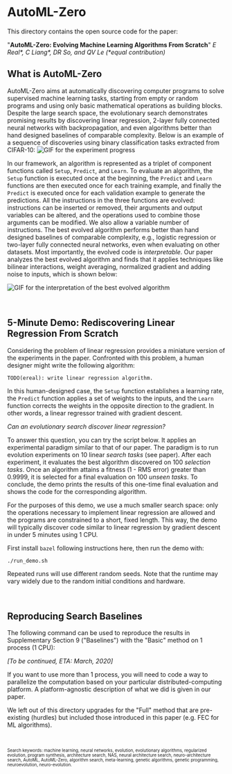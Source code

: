 # AutoML-Zero

This directory contains the open source code for the paper:

\"**AutoML-Zero: Evolving Machine Learning Algorithms From Scratch**\" *E Real\*, C Liang\*, DR So, and QV Le \(\*equal contribution)*

## What is AutoML-Zero

AutoML-Zero aims at automatically discovering computer programs to solve supervised machine learning tasks, starting from empty or random programs and using only basic mathematical operations as building blocks. Despite the large search space, the evolutionary search demonstrates promising results by discovering linear regression, 2-layer fully connected neural networks with backpropagation, and even algorithms better than hand designed baselines of comparable complexity. Below is an example of a sequence of discoveries using binary classification tasks extracted from CIFAR-10: ![GIF for the experiment progress](progress.gif)

In our framework, an algorithm is represented as a triplet of component functions called ```Setup```, ```Predict```, and ```Learn```. To evaluate an algorithm, the ```Setup``` function is executed once at the beginning, the ```Predict``` and ```Learn``` functions are then executed once for each training example, and finally the ```Predict``` is executed once for each validation example to generate the predictions. All the instructions in the three functions are evolved: instructions can be inserted or removed, their arguments and output variables can be altered, and the operations used to combine those arguments can be modified. We also allow a variable number of instructions. The best evolved algorithm performs better than hand designed baselines of comparable complexity, e.g., logistic regression or two-layer fully connected neural networks, even when evaluating on other datasets. Most importantly, the evolved code is *interpretable*. Our paper analyzes the best evolved algorithm and finds that it applies techniques like bilinear interactions, weight averaging, normalized gradient and adding noise to inputs, which is shown below:

![GIF for the interpretation of the best evolved algorithm](best_algo.gif)

&nbsp;

## 5-Minute Demo: Rediscovering Linear Regression From Scratch

Considering the problem of linear regression provides a miniature version of the experiments in the paper. Confronted with this problem, a human designer might write the following algorithm:

```
TODO(ereal): write linear regression algorithm.
```

In this human-designed case, the ```Setup``` function establishes a learning rate, the ```Predict``` function applies a set of weights to the inputs, and the ```Learn``` function corrects the weights in the opposite direction to the gradient. In other words, a linear regressor trained with gradient descent.

*Can an evolutionary search discover linear regression?*

To answer this question, you can try the script below. It applies an experimental paradigm similar to that of our paper. The paradigm is to run evolution experiments on 10 linear *search tasks* (see paper). After each experiment, it evaluates the best algorithm discovered on 100 *selection tasks*. Once an algorithm attains a fitness (1 - RMS error) greater than 0.9999, it is selected for a final evaluation on 100 *unseen tasks*. To conclude, the demo prints the results of this one-time final evaluation and shows the code for the corresponding algorithm.

For the purposes of this demo, we use a much smaller search space: only the operations necessary to implement linear regression are allowed and the programs are constrained to a short, fixed length. This way, the demo will typically discover code similar to linear regression by gradient descent in under 5 minutes using 1 CPU.

First install `bazel` following instructions here, then run the demo with:

```
./run_demo.sh
```

Repeated runs will use different random seeds. Note that the runtime may vary
widely due to the random initial conditions and hardware.

&nbsp;

## Reproducing Search Baselines

The following command can be used to reproduce the results in Supplementary
Section 9 ("Baselines") with the "Basic" method on 1 process (1 CPU):

*[To be continued, ETA: March, 2020]*

If you want to use more than 1 process, you will need to code a way to
parallelize the computation based on your particular distributed-computing
platform. A platform-agnostic description of what we did is given in our paper.

We left out of this directory upgrades for the "Full" method that are
pre-existing (hurdles) but included those introduced in this paper (e.g. FEC
for ML algorithms).

&nbsp;

<sup><sub>
Search keywords: machine learning, neural networks, evolution,
evolutionary algorithms, regularized evolution, program synthesis,
architecture search, NAS, neural architecture search,
neuro-architecture search, AutoML, AutoML-Zero, algorithm search,
meta-learning, genetic algorithms, genetic programming, neuroevolution,
neuro-evolution.
</sub></sup>
